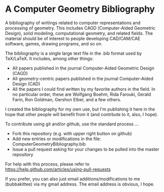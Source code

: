 # A Computer Geometry Bibliography
A bibliography of writings related to computer representations and processing of geometry. This includes CAGD (Computer-Aided Geometric Design), solid modeling, computational geometry, and related fields. The material should be of interest to people developing CAD/CAM/CAE software, games, drawing programs, and so on. 

The bibliography is a single large text file in the .bib format used by TeX/LaTeX. It includes, among other things:
  - All papers published in the journal Computer-Aided Geometric Design (CAGD)
  - All geometry-centric papers published in the journal Computer-Aided Design (CAD)
  - All the papers I could find written by my favorite authors in the field. In no particular order, these are Wolfgang Boehm, Rida Farouki, Gerald Farin, Ron Goldman, Gershon Elber, and a few others.

I created the bibliography for my own use, but I'm publishing it here in the hope that other people will benefit from it (and contrbute to it, also, I hope).

To contribute using git and/or github, use the standard process ...
  - Fork this repository (e.g. with upper right button on github)
  - Add new entries or modifications in the file: ComputerGeometryBibliography.bib
  - Issue a pull request asking for your changes to be pulled into the master repository
  
For help with this process, please refer to https://help.github.com/articles/using-pull-requests

If you prefer, you can also just email additions/modifications to me (bubbakittee) via my gmail address. The email address is obvious, I hope.
